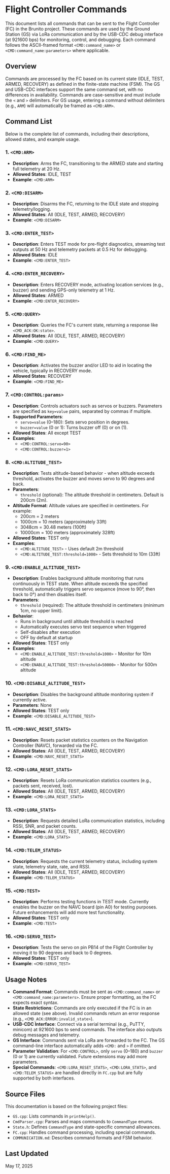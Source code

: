 # Flight Controller Commands

This document lists all commands that can be sent to the Flight Controller (FC) in the Brunito project. These commands are used by the Ground Station (GS) via LoRa communication and by the USB-CDC debug interface (at 921600 bps) for monitoring, control, and debugging. Each command follows the ASCII-framed format `<CMD:command_name>` or `<CMD:command_name:parameters>` where applicable.

## Overview

Commands are processed by the FC based on its current state (IDLE, TEST, ARMED, RECOVERY) as defined in the finite-state machine (FSM). The GS and USB-CDC interfaces support the same command set, with no differences in availability. Commands are case-sensitive and must include the `<` and `>` delimiters. For GS usage, entering a command without delimiters (e.g., `ARM`) will automatically be framed as `<CMD:ARM>`.

## Command List

Below is the complete list of commands, including their descriptions, allowed states, and example usage.

### 1. `<CMD:ARM>`
- **Description**: Arms the FC, transitioning to the ARMED state and starting full telemetry at 20 Hz.
- **Allowed States**: IDLE, TEST
- **Example**: `<CMD:ARM>`

### 2. `<CMD:DISARM>`
- **Description**: Disarms the FC, returning to the IDLE state and stopping telemetry/logging.
- **Allowed States**: All (IDLE, TEST, ARMED, RECOVERY)
- **Example**: `<CMD:DISARM>`

### 3. `<CMD:ENTER_TEST>`
- **Description**: Enters TEST mode for pre-flight diagnostics, streaming test outputs at 50 Hz and telemetry packets at 0.5 Hz for debugging.
- **Allowed States**: IDLE
- **Example**: `<CMD:ENTER_TEST>`

### 4. `<CMD:ENTER_RECOVERY>`
- **Description**: Enters RECOVERY mode, activating location services (e.g., buzzer) and sending GPS-only telemetry at 1 Hz.
- **Allowed States**: ARMED
- **Example**: `<CMD:ENTER_RECOVERY>`

### 5. `<CMD:QUERY>`
- **Description**: Queries the FC's current state, returning a response like `<CMD_ACK:OK:state>`.
- **Allowed States**: All (IDLE, TEST, ARMED, RECOVERY)
- **Example**: `<CMD:QUERY>`

### 6. `<CMD:FIND_ME>`
- **Description**: Activates the buzzer and/or LED to aid in locating the vehicle, typically in RECOVERY mode.
- **Allowed States**: RECOVERY
- **Example**: `<CMD:FIND_ME>`

### 7. `<CMD:CONTROL:params>`
- **Description**: Controls actuators such as servos or buzzers. Parameters are specified as `key=value` pairs, separated by commas if multiple.
- **Supported Parameters**:
  - `servo=value` (0–180): Sets servo position in degrees.
  - `buzzer=value` (0 or 1): Turns buzzer off (0) or on (1).
- **Allowed States**: All except TEST
- **Examples**:
  - `<CMD:CONTROL:servo=90>`
  - `<CMD:CONTROL:buzzer=1>`

### 8. `<CMD:ALTITUDE_TEST>`
- **Description**: Tests altitude-based behavior - when altitude exceeds threshold, activates the buzzer and moves servo to 90 degrees and back.
- **Parameters**:
  - `threshold` (optional): The altitude threshold in centimeters. Default is 200cm (2m).
- **Altitude Format**: Altitude values are specified in centimeters. For example:
  - 200cm = 2 meters
  - 1000cm = 10 meters (approximately 33ft)
  - 3048cm = 30.48 meters (100ft)
  - 10000cm = 100 meters (approximately 328ft)
- **Allowed States**: TEST only
- **Examples**: 
  - `<CMD:ALTITUDE_TEST>` - Uses default 2m threshold
  - `<CMD:ALTITUDE_TEST:threshold=1000>` - Sets threshold to 10m (33ft)

### 9. `<CMD:ENABLE_ALTITUDE_TEST>`
- **Description**: Enables background altitude monitoring that runs continuously in TEST state. When altitude exceeds the specified threshold, automatically triggers servo sequence (move to 90°, then back to 0°) and then disables itself.
- **Parameters**:
  - `threshold` (required): The altitude threshold in centimeters (minimum 1cm, no upper limit).
- **Behavior**: 
  - Runs in background until altitude threshold is reached
  - Automatically executes servo test sequence when triggered
  - Self-disables after execution
  - OFF by default at startup
- **Allowed States**: TEST only
- **Examples**: 
  - `<CMD:ENABLE_ALTITUDE_TEST:threshold=1000>` - Monitor for 10m altitude
  - `<CMD:ENABLE_ALTITUDE_TEST:threshold=50000>` - Monitor for 500m altitude

### 10. `<CMD:DISABLE_ALTITUDE_TEST>`
- **Description**: Disables the background altitude monitoring system if currently active.
- **Parameters**: None
- **Allowed States**: TEST only
- **Example**: `<CMD:DISABLE_ALTITUDE_TEST>`

### 11. `<CMD:NAVC_RESET_STATS>`
- **Description**: Resets packet statistics counters on the Navigation Controller (NAVC), forwarded via the FC.
- **Allowed States**: All (IDLE, TEST, ARMED, RECOVERY)
- **Example**: `<CMD:NAVC_RESET_STATS>`

### 12. `<CMD:LORA_RESET_STATS>`
- **Description**: Resets LoRa communication statistics counters (e.g., packets sent, received, lost).
- **Allowed States**: All (IDLE, TEST, ARMED, RECOVERY)
- **Example**: `<CMD:LORA_RESET_STATS>`

### 13. `<CMD:LORA_STATS>`
- **Description**: Requests detailed LoRa communication statistics, including RSSI, SNR, and packet counts.
- **Allowed States**: All (IDLE, TEST, ARMED, RECOVERY)
- **Example**: `<CMD:LORA_STATS>`

### 14. `<CMD:TELEM_STATUS>`
- **Description**: Requests the current telemetry status, including system state, telemetry state, rate, and RSSI.
- **Allowed States**: All (IDLE, TEST, ARMED, RECOVERY)
- **Example**: `<CMD:TELEM_STATUS>`

### 15. `<CMD:TEST>`
- **Description**: Performs testing functions in TEST mode. Currently enables the buzzer on the NAVC board (pin A0) for testing purposes. Future enhancements will add more test functionality.
- **Allowed States**: TEST only
- **Example**: `<CMD:TEST>`

### 16. `<CMD:SERVO_TEST>`
- **Description**: Tests the servo on pin PB14 of the Flight Controller by moving it to 90 degrees and back to 0 degrees.
- **Allowed States**: TEST only
- **Example**: `<CMD:SERVO_TEST>`

## Usage Notes

- **Command Format**: Commands must be sent as `<CMD:command_name>` or `<CMD:command_name:parameters>`. Ensure proper formatting, as the FC expects exact syntax.
- **State Restrictions**: Commands are only executed if the FC is in an allowed state (see above). Invalid commands return an error response (e.g., `<CMD_ACK:ERROR:invalid_state>`).
- **USB-CDC Interface**: Connect via a serial terminal (e.g., PuTTY, minicom) at 921600 bps to send commands. The interface also outputs debug messages and telemetry.
- **GS Interface**: Commands sent via LoRa are forwarded to the FC. The GS command-line interface automatically adds `<CMD:` and `>` if omitted.
- **Parameter Validation**: For `<CMD:CONTROL>`, only `servo` (0–180) and `buzzer` (0 or 1) are currently validated. Future extensions may add more parameters.
- **Special Commands**: `<CMD:LORA_RESET_STATS>`, `<CMD:LORA_STATS>`, and `<CMD:TELEM_STATUS>` are handled directly in `FC.cpp` but are fully supported by both interfaces.

## Source Files

This documentation is based on the following project files:
- `GS.cpp`: Lists commands in `printHelp()`.
- `CmdParser.cpp`: Parses and maps commands to `CommandType` enums.
- `State.h`: Defines `CommandType` and state-specific command allowances.
- `FC.cpp`: Handles command processing, including special commands.
- `COMMUNICATION.md`: Describes command formats and FSM behavior.

## Last Updated

May 17, 2025